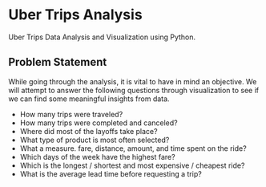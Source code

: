 # Uber Trips Analysis
Uber Trips Data Analysis and Visualization using Python.

## Problem Statement
While going through the analysis, it is vital to have in mind an objective. We will attempt to answer the following questions through visualization to see if we can find some meaningful insights from data.
* How many trips were traveled?
* How many trips were completed and canceled?
* Where did most of the layoffs take place?
* What type of product is most often selected?
* What a measure. fare, distance, amount, and time spent on the ride?
* Which days of the week have the highest fare?
* Which is the longest / shortest and most expensive / cheapest ride?
* What is the average lead time before requesting a trip?
